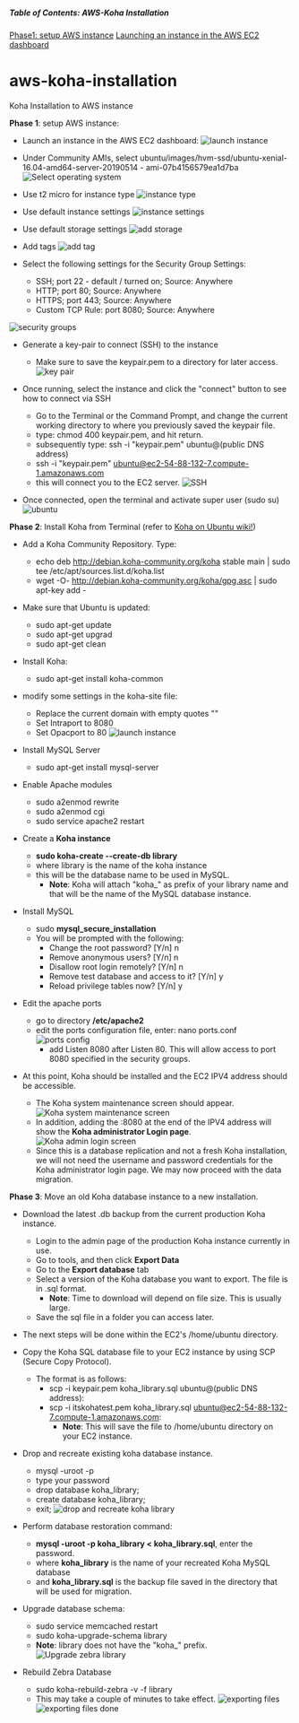 ##### Table of Contents: AWS-Koha Installation  
[Phase1: setup AWS instance](#phase1)
	[Launching an instance in the AWS EC2 dashboard](#launchinstance)


# aws-koha-installation

Koha Installation to AWS instance



<a name="phase1"/>**Phase 1**: setup AWS instance:

* <a name="launchinstance"/>Launch an instance in the AWS EC2 dashboard:
![launch instance](../assets/001_create_instance.png)

* Under Community AMIs, select ubuntu/images/hvm-ssd/ubuntu-xenial-16.04-amd64-server-20190514 - ami-07b4156579ea1d7ba
![Select operating system](../assets/003_ubuntu_1604.png "Ubuntu 16.04")

* Use t2 micro for instance type
![instance type](../assets/004_t2_micro.png "Select the instance type")

* Use default instance settings
![instance settings](../assets/005_configure_instance_settings.png "Configure the instance settings")

* Use default storage settings
![add storage](../assets/006_add_storage.png "add storage")

* Add tags
![add tag](../assets/007_add_tag.png "add tag")

* Select the following settings for the Security Group Settings:

  * SSH; port 22 - default / turned on; Source: Anywhere
  * HTTP; port 80; Source: Anywhere
  * HTTPS; port 443; Source: Anywhere
  * Custom TCP Rule: port 8080; Source: Anywhere

![security groups](../assets/008_security_groups.png "add the security groups")

* Generate a key-pair to connect (SSH) to the instance
	* Make sure to save the keypair.pem to a directory for later access.
	![key pair](../assets/009_key_pair.png "key pair")
	

* Once running, select the instance and click the "connect" button to see how to connect via SSH

	* Go to the Terminal or the Command Prompt, and change the current working directory to where you previously saved the keypair file.
	* type: chmod 400 keypair.pem, and hit return.
	* subsequently type: ssh -i "keypair.pem" ubuntu@(public DNS address)
	* ssh -i "keypair.pem" ubuntu@ec2-54-88-132-7.compute-1.amazonaws.com
	* this will connect you to the EC2 server.
![SSH](../assets/010_connect_to_instance.png "SSH to instance")

* Once connected, open the terminal and activate super user (sudo su)
![ubuntu](../assets/011_connect_to_ubuntu.png "Ubuntu")

**Phase 2**: Install Koha from Terminal (refer to [Koha on Ubuntu wiki!](https://wiki.koha-community.org/wiki/Koha_on_ubuntu_-_packages#Pre-Installation_Setup))

* Add a Koha Community Repository. Type:
	* echo deb http://debian.koha-community.org/koha stable main | sudo tee /etc/apt/sources.list.d/koha.list
	* wget -O- http://debian.koha-community.org/koha/gpg.asc | sudo apt-key add -

* Make sure that Ubuntu is updated:
	* sudo apt-get update
	* sudo apt-get upgrad
	* sudo apt-get clean

* Install Koha:
	* sudo apt-get install koha-common

* modify some settings in the koha-site file:
	* Replace the current domain with empty quotes ""
	* Set Intraport to 8080
	* Set Opacport to 80
	![launch instance](../assets/012_modify_koha_sites.png)

* Install MySQL Server
	* sudo apt-get install mysql-server

* Enable Apache modules
	* sudo a2enmod rewrite 
	* sudo a2enmod cgi 
	* sudo service apache2 restart

* Create a **Koha instance**
	* **sudo koha-create --create-db library**
	* where library is the name of the koha instance
	* this will be the database name to be used in MySQL.
		* **Note**: Koha will attach "koha_" as prefix of your library name and that will be the name of the MySQL database instance.

* Install MySQL
	* sudo **mysql_secure_installation**
	* You will be prompted with the following:
		* Change the root password? [Y/n] n
		* Remove anonymous users? [Y/n] n
		* Disallow root login remotely? [Y/n] n
		* Remove test database and access to it? [Y/n] y
		* Reload privilege tables now? [Y/n] y

* Edit the apache ports
	* go to directory **/etc/apache2**
	* edit the ports configuration file, enter: nano ports.conf
		![ports config](../assets/013_ports_config.png "ports config 8080")
		*  add Listen 8080 after Listen 80. This will allow access to port 8080 specified in the security groups.

* At this point, Koha should be installed and the EC2 IPV4 address should be accessible.
	* The Koha system maintenance screen should appear.
	![Koha system maintenance screen](../assets/014_system_maintenance.png)
	* In addition, adding the :8080 at the end of the IPV4 address will show the **Koha administrator Login page**.
	![Koha admin login screen](../assets/015_koha_admin_login.png)
	* Since this is a database replication and not a fresh Koha installation, we will not need the username and password credentials for the Koha administrator login page. We may now proceed with the data migration.

**Phase 3**: Move an old Koha database instance to a new installation.

* Download the latest .db backup from the current production Koha instance.
	* Login to the admin page of the production Koha instance currently in use.
	* Go to tools, and then click **Export Data**
	* Go to the **Export database** tab
	* Select a version of the Koha database you want to export. The file is in .sql format.
		* **Note**: Time to download will depend on file size. This is usually large.
	* Save the sql file in a folder you can access later.

* The next steps will be done within the EC2's /home/ubuntu directory.

* Copy the Koha SQL database file to your EC2 instance by using SCP (Secure Copy Protocol).
	* The format is as follows:
		* scp -i keypair.pem koha_library.sql ubuntu@(public DNS address):
		* scp -i itskohatest.pem koha_library.sql ubuntu@ec2-54-88-132-7.compute-1.amazonaws.com:
			* **Note**: This will save the file to /home/ubuntu directory on your EC2 instance.

* Drop and recreate existing koha database instance.
	* mysql -uroot -p
	* type your password
	* drop database koha_library;
	* create database koha_library;
	* exit;
	![drop and recreate koha library](../assets/019_drop_recreate_koha_library.png)
	

* Perform database restoration command:
	* **mysql -uroot -p koha_library < koha_library.sql**, enter the password.
	* where **koha_library** is the name of your recreated Koha MySQL database
	* and **koha_library.sql** is the backup file saved in the directory that will be used for migration.

* Upgrade database schema:
	* sudo service memcached restart
	* sudo koha-upgrade-schema library
	* **Note**: library does not have the "koha_" prefix.
	![Upgrade zebra library](../assets/016_upgrade_zebra_library.png)

* Rebuild Zebra Database
	* sudo koha-rebuild-zebra -v -f library
	* This may take a couple of minutes to take effect.
	![exporting files](../assets/017_exporting_database_files.png)
	![exporting files done](../assets/018_exporting_database_done.png)
